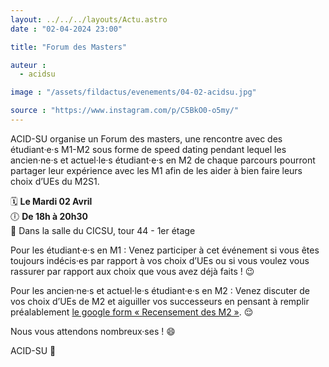 ```yaml
---
layout: ../../../layouts/Actu.astro
date : "02-04-2024 23:00"

title: "Forum des Masters"

auteur :
  - acidsu

image : "/assets/fildactus/evenements/04-02-acidsu.jpg"

source : "https://www.instagram.com/p/C5BkO0-o5my/"
---
```


ACID-SU organise un Forum des masters, une rencontre avec des étudiant·e·s M1-M2 sous forme de speed dating pendant lequel les ancien·ne·s et actuel·le·s étudiant·e·s en M2 de chaque parcours pourront partager leur expérience avec les M1 afin de les aider à bien faire leurs choix d’UEs du M2S1.

🗓️ __Le Mardi 02 Avril__  
🕕 __De 18h à 20h30__  
📍 Dans la salle du CICSU, tour 44 - 1er étage

Pour les étudiant·e·s en M1 : Venez participer à cet événement si vous êtes toujours indécis·es par rapport à vos choix d’UEs ou si vous voulez vous rassurer par rapport aux choix que vous avez déjà faits ! 😉

Pour les ancien·ne·s et actuel·le·s étudiant·e·s en M2 : Venez discuter de vos choix d’UEs de M2 et aiguiller vos successeurs en pensant à remplir préalablement [le google form « Recensement des M2 »](https://docs.google.com/forms/d/e/1FAIpQLSf-ZWOH35YVIS3SjxsFHAfZcOmPVP5477fSyaAtXfcL2FwKCw/viewform). 😌

Nous vous attendons nombreux·ses ! 😄

ACID-SU 🧪